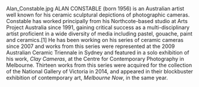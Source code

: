 Alan_Constable.jpg ALAN CONSTABLE (born 1956) is an Australian artist well known for his ceramic sculptural depictions of photographic cameras. Constable has worked principally from his Northcote-based studio at Arts Project Australia since 1991, gaining critical success as a multi-disciplinary artist proficient in a wide diversity of media including pastel, gouache, paint and ceramics.[1] He has been working on his series of ceramic cameras since 2007 and works from this series were represented at the 2009 Australian Ceramic Triennale in Sydney and featured in a solo exhibition of his work, _Clay Cameras_, at the Centre for Contemporary Photography in Melbourne. Thirteen works from this series were acquired for the collection of the National Gallery of Victoria in 2014, and appeared in their blockbuster exhibition of contemporary art, _Melbourne Now_, in the same year.
